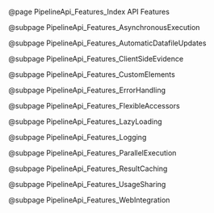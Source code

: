 @page PipelineApi_Features_Index API Features

@subpage PipelineApi_Features_AsynchronousExecution

@subpage PipelineApi_Features_AutomaticDatafileUpdates

@subpage PipelineApi_Features_ClientSideEvidence

@subpage PipelineApi_Features_CustomElements

@subpage PipelineApi_Features_ErrorHandling

@subpage PipelineApi_Features_FlexibleAccessors

@subpage PipelineApi_Features_LazyLoading

@subpage PipelineApi_Features_Logging

@subpage PipelineApi_Features_ParallelExecution

@subpage PipelineApi_Features_ResultCaching

@subpage PipelineApi_Features_UsageSharing

@subpage PipelineApi_Features_WebIntegration
